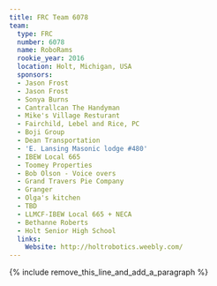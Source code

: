 ```yaml
---
title: FRC Team 6078
team:
  type: FRC
  number: 6078
  name: RoboRams
  rookie_year: 2016
  location: Holt, Michigan, USA
  sponsors:
  - Jason Frost
  - Jason Frost
  - Sonya Burns
  - Cantrallcan The Handyman
  - Mike's Village Resturant
  - Fairchild, Lebel and Rice, PC
  - Boji Group
  - Dean Transportation
  - 'E. Lansing Masonic lodge #480'
  - IBEW Local 665
  - Toomey Properties
  - Bob Olson - Voice overs
  - Grand Travers Pie Company
  - Granger
  - Olga's kitchen
  - TBD
  - LLMCF-IBEW Local 665 + NECA
  - Bethanne Roberts
  - Holt Senior High School
  links:
    Website: http://holtrobotics.weebly.com/
---
```


{% include remove_this_line_and_add_a_paragraph %}